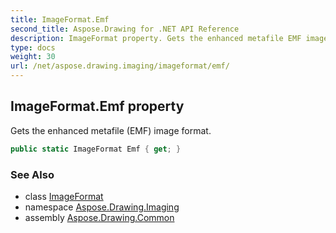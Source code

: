 ```yaml
---
title: ImageFormat.Emf
second_title: Aspose.Drawing for .NET API Reference
description: ImageFormat property. Gets the enhanced metafile EMF image format
type: docs
weight: 30
url: /net/aspose.drawing.imaging/imageformat/emf/
---
```

## ImageFormat.Emf property

Gets the enhanced metafile (EMF) image format.

```csharp
public static ImageFormat Emf { get; }
```

### See Also

* class [ImageFormat](../)
* namespace [Aspose.Drawing.Imaging](../../imageformat/)
* assembly [Aspose.Drawing.Common](../../../)


